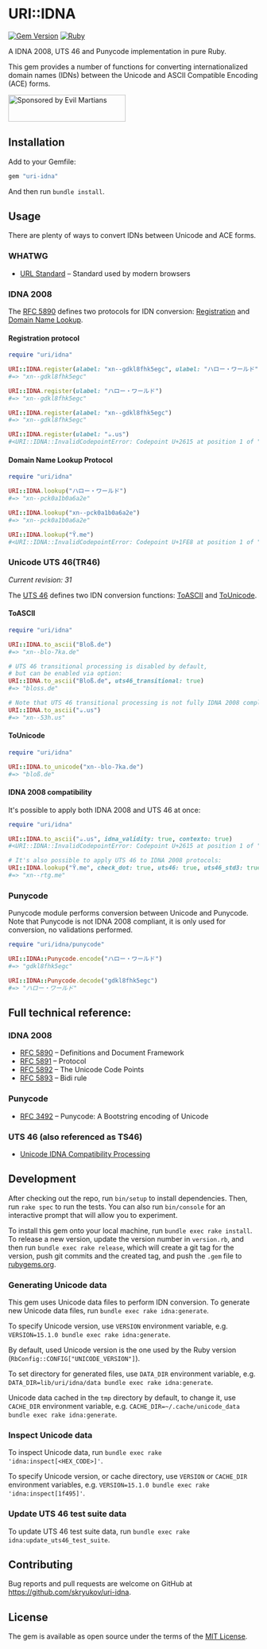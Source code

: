 # URI::IDNA

[![Gem Version](https://badge.fury.io/rb/uri-idna.svg)](https://rubygems.org/gems/uri-idna)
[![Ruby](https://github.com/skryukov/uri-idna/actions/workflows/main.yml/badge.svg)](https://github.com/skryukov/uri-idna/actions/workflows/main.yml)

A IDNA 2008, UTS 46 and Punycode implementation in pure Ruby.

This gem provides a number of functions for converting internationalized domain names (IDNs) between the Unicode and ASCII Compatible Encoding (ACE) forms.

<a href="https://evilmartians.com/?utm_source=uri-idna&utm_campaign=project_page">
<img src="https://evilmartians.com/badges/sponsored-by-evil-martians.svg" alt="Sponsored by Evil Martians" width="236" height="54">
</a>

## Installation

Add to your Gemfile:
```ruby
gem "uri-idna"
```

And then run `bundle install`.

## Usage

There are plenty of ways to convert IDNs between Unicode and ACE forms.

### WHATWG

- [URL Standard] – Standard used by modern browsers

### IDNA 2008

The [RFC 5890] defines two protocols for IDN conversion: [Registration](https://datatracker.ietf.org/doc/html/rfc5891#section-4) and [Domain Name Lookup](https://datatracker.ietf.org/doc/html/rfc5891#section-5).

#### Registration protocol

```ruby
require "uri/idna"

URI::IDNA.register(alabel: "xn--gdkl8fhk5egc", ulabel: "ハロー・ワールド")
#=> "xn--gdkl8fhk5egc"

URI::IDNA.register(ulabel: "ハロー・ワールド")
#=> "xn--gdkl8fhk5egc"

URI::IDNA.register(alabel: "xn--gdkl8fhk5egc")
#=> "xn--gdkl8fhk5egc"

URI::IDNA.register(ulabel: "☕.us")
#<URI::IDNA::InvalidCodepointError: Codepoint U+2615 at position 1 of "☕" not allowed>
```

#### Domain Name Lookup Protocol

```ruby
require "uri/idna"

URI::IDNA.lookup("ハロー・ワールド")
#=> "xn--pck0a1b0a6a2e"

URI::IDNA.lookup("xn--pck0a1b0a6a2e")
#=> "xn--pck0a1b0a6a2e"

URI::IDNA.lookup("Ῠ.me")
#<URI::IDNA::InvalidCodepointError: Codepoint U+1FE8 at position 1 of "Ῠ" not allowed>
```

### Unicode UTS 46(TR46)

_Current revision: 31_

The [UTS 46] defines two IDN conversion functions: [ToASCII](https://www.unicode.org/reports/tr46/#ToASCII) and [ToUnicode](https://www.unicode.org/reports/tr46/#ToUnicode).

#### ToASCII

```ruby
require "uri/idna"

URI::IDNA.to_ascii("Bloß.de")
#=> "xn--blo-7ka.de"

# UTS 46 transitional processing is disabled by default,
# but can be enabled via option:
URI::IDNA.to_ascii("Bloß.de", uts46_transitional: true)
#=> "bloss.de"

# Note that UTS 46 transitional processing is not fully IDNA 2008 compliant:
URI::IDNA.to_ascii("☕.us")
#=> "xn--53h.us"
```

#### ToUnicode

```ruby
require "uri/idna"

URI::IDNA.to_unicode("xn--blo-7ka.de")
#=> "bloß.de"
```

#### IDNA 2008 compatibility

It's possible to apply both IDNA 2008 and UTS 46 at once:

```ruby
require "uri/idna"

URI::IDNA.to_ascii("☕.us", idna_validity: true, contexto: true)
#<URI::IDNA::InvalidCodepointError: Codepoint U+2615 at position 1 of "☕" not allowed>

# It's also possible to apply UTS 46 to IDNA 2008 protocols:
URI::IDNA.lookup("Ῠ.me", check_dot: true, uts46: true, uts46_std3: true)
#=> "xn--rtg.me"
```

### Punycode

Punycode module performs conversion between Unicode and Punycode. Note that Punycode is not IDNA 2008 compliant, it is only used for conversion, no validations performed.

```ruby
require "uri/idna/punycode"

URI::IDNA::Punycode.encode("ハロー・ワールド")
#=> "gdkl8fhk5egc"

URI::IDNA::Punycode.decode("gdkl8fhk5egc")
#=> "ハロー・ワールド"
```

## Full technical reference:

### IDNA 2008
- [RFC 5890] – Definitions and Document Framework
- [RFC 5891] – Protocol
- [RFC 5892] – The Unicode Code Points
- [RFC 5893] – Bidi rule

### Punycode

- [RFC 3492] – Punycode: A Bootstring encoding of Unicode

### UTS 46 (also referenced as TS46)

- [Unicode IDNA Compatibility Processing][UTS 46]

## Development

After checking out the repo, run `bin/setup` to install dependencies. Then, run `rake spec` to run the tests. You can also run `bin/console` for an interactive prompt that will allow you to experiment.

To install this gem onto your local machine, run `bundle exec rake install`. To release a new version, update the version number in `version.rb`, and then run `bundle exec rake release`, which will create a git tag for the version, push git commits and the created tag, and push the `.gem` file to [rubygems.org](https://rubygems.org).

### Generating Unicode data

This gem uses Unicode data files to perform IDN conversion. To generate new Unicode data files, run `bundle exec rake idna:generate`.

To specify Unicode version, use `VERSION` environment variable, e.g. `VERSION=15.1.0 bundle exec rake idna:generate`.

By default, used Unicode version is the one used by the Ruby version (`RbConfig::CONFIG["UNICODE_VERSION"]`).

To set directory for generated files, use `DATA_DIR` environment variable, e.g. `DATA_DIR=lib/uri/idna/data bundle exec rake idna:generate`.

Unicode data cached in the `tmp` directory by default, to change it, use `CACHE_DIR` environment variable, e.g. `CACHE_DIR=~/.cache/unicode_data bundle exec rake idna:generate`.

### Inspect Unicode data

To inspect Unicode data, run `bundle exec rake 'idna:inspect[<HEX_CODE>]'`.

To specify Unicode version, or cache directory, use `VERSION` or `CACHE_DIR` environment variables, e.g. `VERSION=15.1.0 bundle exec rake 'idna:inspect[1f495]'`.

### Update UTS 46 test suite data

To update UTS 46 test suite data, run `bundle exec rake idna:update_uts46_test_suite`.

## Contributing

Bug reports and pull requests are welcome on GitHub at https://github.com/skryukov/uri-idna.

## License

The gem is available as open source under the terms of the [MIT License].

[RFC 5890]: https://datatracker.ietf.org/doc/html/rfc5890
[RFC 5891]: https://datatracker.ietf.org/doc/html/rfc5891
[RFC 5892]: https://datatracker.ietf.org/doc/html/rfc5892
[RFC 5893]: https://datatracker.ietf.org/doc/html/rfc5893
[RFC 3492]: https://datatracker.ietf.org/doc/html/rfc3492
[UTS 46]: https://www.unicode.org/reports/tr46
[URL Standard]: https://url.spec.whatwg.org/#idna
[MIT License]: https://opensource.org/licenses/MIT
